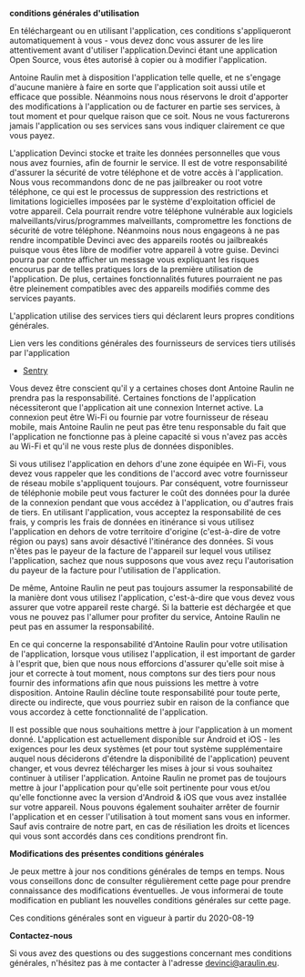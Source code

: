 **conditions générales d'utilisation**

En téléchargeant ou en utilisant l'application, ces conditions s'appliqueront automatiquement à vous - vous devez donc vous assurer de les lire attentivement avant d'utiliser l'application.Devinci étant une application Open Source, vous êtes autorisé à copier ou à modifier l'application.

Antoine Raulin met à disposition l'application telle quelle, et ne s'engage d'aucune manière à faire en sorte que l'application soit aussi utile et efficace que possible. Néanmoins nous nous réservons le droit d'apporter des modifications à l'application ou de facturer en partie ses services, à tout moment et pour quelque raison que ce soit.  Nous ne vous facturerons jamais l'application ou ses services sans vous indiquer clairement ce que vous payez.

L'application Devinci stocke et traite les données personnelles que vous nous avez fournies, afin de fournir le service. Il est de votre responsabilité d'assurer la sécurité de votre téléphone et de votre accès à l'application. Nous vous recommandons donc de ne pas jailbreaker ou root votre téléphone, ce qui est le processus de suppression des restrictions et limitations logicielles imposées par le système d'exploitation officiel de votre appareil. Cela pourrait rendre votre téléphone vulnérable aux logiciels malveillants/virus/programmes malveillants, compromettre les fonctions de sécurité de votre téléphone. Néanmoins nous nous engageons à ne pas rendre incompatible Devinci avec des appareils rootés ou jailbreakés puisque vous êtes libre de modifier votre appareil à votre guise. Devinci pourra par contre afficher un message vous expliquant les risques encourus par de telles pratiques lors de la première utilisation de l'application. De plus, certaines fonctionnalités futures pourraient ne pas être pleinement compatibles avec des appareils modifiés comme des services payants.

L'application utilise des services tiers qui déclarent leurs propres conditions générales.

Lien vers les conditions générales des fournisseurs de services tiers utilisés par l'application

* [Sentry](https://sentry.io/terms/)

Vous devez être conscient qu'il y a certaines choses dont Antoine Raulin ne prendra pas la responsabilité. Certaines fonctions de l'application nécessiteront que l'application ait une connexion Internet active. La connexion peut être Wi-Fi ou fournie par votre fournisseur de réseau mobile, mais Antoine Raulin ne peut pas être tenu responsable du fait que l'application ne fonctionne pas à pleine capacité si vous n'avez pas accès au Wi-Fi et qu'il ne vous reste plus de données disponibles.

Si vous utilisez l'application en dehors d'une zone équipée en Wi-Fi, vous devez vous rappeler que les conditions de l'accord avec votre fournisseur de réseau mobile s'appliquent toujours. Par conséquent, votre fournisseur de téléphonie mobile peut vous facturer le coût des données pour la durée de la connexion pendant que vous accédez à l'application, ou d'autres frais de tiers. En utilisant l'application, vous acceptez la responsabilité de ces frais, y compris les frais de données en itinérance si vous utilisez l'application en dehors de votre territoire d'origine (c'est-à-dire de votre région ou pays) sans avoir désactivé l'itinérance des données. Si vous n'êtes pas le payeur de la facture de l'appareil sur lequel vous utilisez l'application, sachez que nous supposons que vous avez reçu l'autorisation du payeur de la facture pour l'utilisation de l'application.

De même, Antoine Raulin ne peut pas toujours assumer la responsabilité de la manière dont vous utilisez l'application, c'est-à-dire que vous devez vous assurer que votre appareil reste chargé. Si la batterie est déchargée et que vous ne pouvez pas l'allumer pour profiter du service, Antoine Raulin ne peut pas en assumer la responsabilité.

En ce qui concerne la responsabilité d'Antoine Raulin pour votre utilisation de l'application, lorsque vous utilisez l'application, il est important de garder à l'esprit que, bien que nous nous efforcions d'assurer qu'elle soit mise à jour et correcte à tout moment, nous comptons sur des tiers pour nous fournir des informations afin que nous puissions les mettre à votre disposition. Antoine Raulin décline toute responsabilité pour toute perte, directe ou indirecte, que vous pourriez subir en raison de la confiance que vous accordez à cette fonctionnalité de l'application.

Il est possible que nous souhaitions mettre à jour l'application à un moment donné. L'application est actuellement disponible sur Android et iOS - les exigences pour les deux systèmes (et pour tout système supplémentaire auquel nous déciderons d'étendre la disponibilité de l'application) peuvent changer, et vous devrez télécharger les mises à jour si vous souhaitez continuer à utiliser l'application. Antoine Raulin ne promet pas de toujours mettre à jour l'application pour qu'elle soit pertinente pour vous et/ou qu'elle fonctionne avec la version d'Android & iOS que vous avez installée sur votre appareil. Nous pouvons également souhaiter arrêter de fournir l'application et en cesser l'utilisation à tout moment sans vous en informer. Sauf avis contraire de notre part, en cas de résiliation les droits et licences qui vous sont accordés dans ces conditions prendront fin.

**Modifications des présentes conditions générales**

Je peux mettre à jour nos conditions générales de temps en temps. Nous vous conseillons donc de consulter régulièrement cette page pour prendre connaissance des modifications éventuelles. Je vous informerai de toute modification en publiant les nouvelles conditions générales sur cette page.

Ces conditions générales sont en vigueur à partir du 2020-08-19

**Contactez-nous**

Si vous avez des questions ou des suggestions concernant mes conditions générales, n'hésitez pas à me contacter à l'adresse devinci@araulin.eu.
